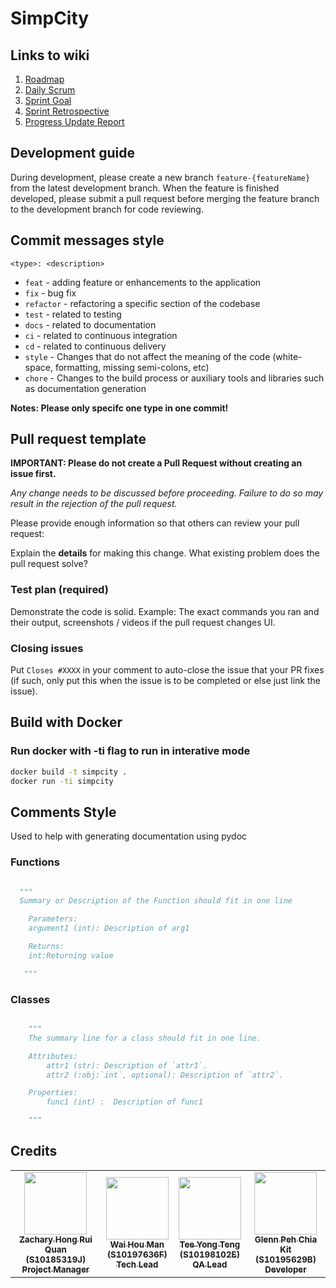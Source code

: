 # SimpCity

## **Links to wiki**

1. [Roadmap](https://github.com/hwennnn/SimpCity/wiki/RoadMap)
2. [Daily Scrum](https://github.com/hwennnn/SimpCity/wiki/Daily-Scrum)
3. [Sprint Goal](https://github.com/hwennnn/SimpCity/wiki/Sprint-Goal)
4. [Sprint Retrospective](https://github.com/hwennnn/SimpCity/wiki/Sprint-Retrospective)
5. [Progress Update Report](https://github.com/hwennnn/SimpCity/wiki/Progress-Report)

## **Development guide**

During development, please create a new branch `feature-{featureName}` from the latest development branch. When the feature is finished developed, please submit a pull request before merging the feature branch to the development branch for code reviewing.

## **Commit messages style**

`<type>: <description>`

- `feat` - adding feature or enhancements to the application
- `fix` - bug fix
- `refactor` - refactoring a specific section of the codebase
- `test` - related to testing
- `docs` - related to documentation
- `ci` - related to continuous integration
- `cd` - related to continuous delivery
- `style` - Changes that do not affect the meaning of the code (white-space, formatting, missing semi-colons, etc)
- `chore` - Changes to the build process or auxiliary tools and libraries such as documentation generation

**Notes: Please only specifc one type in one commit!**

## **Pull request template**

**IMPORTANT: Please do not create a Pull Request without creating an issue first.**

_Any change needs to be discussed before proceeding. Failure to do so may result in the rejection of the pull request._

Please provide enough information so that others can review your pull request:

<!-- You can skip this if you're fixing a typo or adding an app to the Showcase. -->

Explain the **details** for making this change. What existing problem does the pull request solve?

<!-- Example: When "Adding a function to do X", explain why it is necessary to have a way to do X. -->

### **Test plan (required)**

Demonstrate the code is solid. Example: The exact commands you ran and their output, screenshots / videos if the pull request changes UI.

### **Closing issues**

Put `Closes #XXXX` in your comment to auto-close the issue that your PR fixes (if such, only put this when the issue is to be completed or else just link the issue).

## **Build with Docker**

### Run docker with -ti flag to run in interative mode

```bash
docker build -t simpcity .
docker run -ti simpcity
```

## **Comments Style**

Used to help with generating documentation using pydoc

### Functions

```python

  """
  Summary or Description of the Function should fit in one line

    Parameters:
    argument1 (int): Description of arg1

    Returns:
    int:Returning value

   """

```

### Classes

```python

    """
    The summary line for a class should fit in one line.

    Attributes:
        attr1 (str): Description of `attr1`.
        attr2 (:obj:`int`, optional): Description of `attr2`.

    Properties:
        func1 (int) :  Description of func1

    """


```

## **Credits**

<table>
  <tr>
    <td align="center"><a href="https://github.com/ZacharyHRQ"><img src="https://avatars1.githubusercontent.com/u/25434034?s=460&u=7114f2d5b9704f927adcb4a4c05a7a705f8cbfa6&v=4" width="100px;" alt=""/><br /><sub><b>Zachary Hong Rui Quan <br> (S10185319J) <br>Project Manager</b></sub></a><br />
    </td>
    <td align="center"><a href="https://github.com/hwennnn"><img src="https://avatars3.githubusercontent.com/u/54523581?s=460&u=a649d3ed6c70ffe2fa69f37c0870415668149113&v=4" width="100px;" alt=""/><br /><sub><b>Wai Hou Man <br> (S10197636F) <br>Tech Lead</b></sub></a><br />
    </td>
    <td align="center"><a href="https://github.com/NotConfident"><img src="https://avatars.githubusercontent.com/u/52237386?v=4" width="100px;" alt=""/><br /><sub><b>Tee Yong Teng <br> (S10198102E) <br> QA Lead </b></sub></a><br />
    </td>
    <td align="center"><a href="https://github.com/glennpck"><img src="https://avatars.githubusercontent.com/u/59985863?v=4" width="100px;" alt=""/><br /><sub><b>Glenn Peh Chia Kit <br> (S10195629B) <br> Developer</b></sub></a><br />
    </td>
  </tr>
</table>
